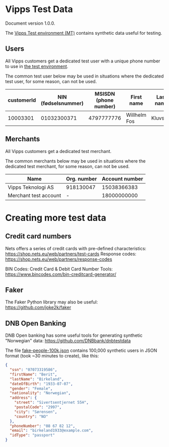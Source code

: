 # Vipps Test Data

Document version 1.0.0.

The [Vipps Test environment (MT)](https://github.com/vippsas/vipps-developers#the-vipps-test-environment-mt) contains synthetic data useful for testing.

## Users

All Vipps customers get a dedicated test user with a unique phone number to use in 
[the test environment](https://github.com/vippsas/vipps-developers/blob/master/vipps-test-environment.md).

The common test user below may be used in situations where the dedicated test user, 
for some reason, can not be used.

| customerId | NIN (fødselsnummer) | MSISDN (phone number) | First name   | Last name |
| ---------- | ------------------- | --------------------- | ------------ | --------- |
| 10003301	 | 01032300371         | 4797777776            | Willhelm Fos | Kluvstad  |

## Merchants

All Vipps customers get a dedicated test merchant. 

The common merchants below may be used in situations where the dedicated test merchant, 
for some reason, can not be used.

| Name               | Org. number | Account number |
| ------------------ |------------ | -------------- |
| Vipps Teknologi AS | 918130047   | 15038366383    |
| Merchant test account | -        | 18000000000 |

# Creating more test data

## Credit card numbers

Nets offers a series of credit cards with pre-defined characteristics: https://shop.nets.eu/web/partners/test-cards
Response codes: https://shop.nets.eu/web/partners/response-codes

BIN Codes: Credit Card & Debit Card Number Tools: https://www.bincodes.com/bin-creditcard-generator/

## Faker

The Faker Python library may also be useful: https://github.com/joke2k/faker

## DNB Open Banking

DNB Open banking has some useful tools for generating synthetic "Norwegian" data: https://github.com/DNBbank/dnbtestdata

The file [fake-people-100k.json](fake-people-100k.json)
contains 100,000 synthetic users in JSON format (took ~30 minutes to create), like this:

```json
{
  "ssn": "07073319586",
  "firstName": "Berit",
  "lastName": "Birkeland",
  "dateOfBirth": "1933-07-07",
  "gender": "Female",
  "nationality": "Norwegian",
  "address": {
    "street": "Sivertsentjernet 55H",
    "postalCode": "2997",
    "city": "Sørensen",
    "country": "NO"
  },
  "phoneNumber": "08 67 82 12",
  "email": "birkeland1933@example.com",
  "idType": "passport"
}
```
